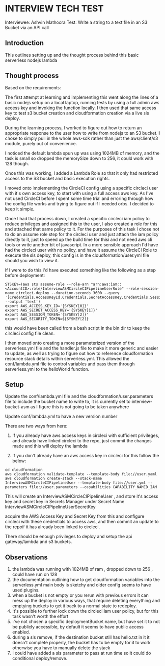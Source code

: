 # INTERVIEW TECH TEST

Interviewee: Ashvin Mathoora
Test: Write a string to a text file in an S3 Bucket via an API call

## Introduction

This outlines setting up and the thought process behind this basic serverless nodejs lambda

## Thought process
Based on the requirements:

The first attempt at learning and implementing this went along the lines of a basic nodejs setup on a local laptop, running tests by using a full admin aws access key and invoking the function locally. I then used that same access key to test s3 bucket creation and cloudformation creation via a live sls deploy. 

During the learning process, I worked to figure out how to return an appropriate response to the user how to write from nodejs to an S3 bucket.
I chose to simply pull in the whole aws-sdk rather than just the aws/client/s3 module, purely out of convenience.

I noticed the default lambda spun up was using 1024MB of memory, and the task is small so dropped the memorySize down to 256, it could work with 128 though.

Once this was working, I added a Lambda Role so that it only had restricted access to the S3 bucket and basic execution rights. 

I moved onto implementing the CircleCI config using a specific circleci user with it's own access key, to start with using a full access aws key. As I've not used CircleCI before I spent some time trial and erroring through how the config file works and trying to figure out if I needed orbs. I decided to keep it simple.  

Once I had that process down, I created a specific circleci iam policy to reduce privileges and assigned this to the user, I also created a role for this and attached that same policy to it. For the purposes of this task I chose not to do an assume role step for the circleci user and just attach the iam policy directly to it, just to speed up the build time for thisi and not need aws cli tools or write another bit of javascript. In a more sensible approach I'd have had the circleci user with no policy, and have it assume the CircleCI Role to execute the sls deploy, this config is in the cloudformation/user.yml file should you wish to view it.

If I were to do this i'd have executed something like the following as a step before deployment:
```
STSKEY=(aws sts assume-role --role-arn "arn:aws:iam::<AccountID>:role/InterviewASMCircleCIPipelineUserRole" --role-session-name circleci-deploy --duration-seconds 3600 --query '[Credentials.AccessKeyId,Credentials.SecretAccessKey,Credentials.SessionToken]' --output 'text')
export AWS_ACCESS_KEY_ID='{SYSKEY[0]}'
export AWS_SECRET_ACCESS_KEY='{SYSKEY[1]}' 
export AWS_SESSION_TOKEN='{SYSKEY[2]}'
export AWS_SECURITY_TOKEN=${SYSKEY[2]}
``` 
this would have been called from a bash script in the bin dir to keep the circleci config file clean.

I then moved onto creating a more parameterized version of the serverless.yml file and the handler.js file to make it more generic and easier to update, as well as trying to figure out how to reference cloudformation resource stack details within serverless.yml. This allowed the conf/lambda.yml file to control variables and pass them through serverless.yml to the helloWorld function. 

## Setup

Update the conf/lambda.yml file and the cloudformation/user.parameters file to include the bucket name to write to, it is currently set to interview-bucket-asm as I figure this is not going to be taken anywhere

Update conf/lambda.yml to have a new version number

There are two ways from here:
1. If you already have aws access keys in circleci with sufficient privileges, and already have linked circleci to the repo, just commit the changes made and this will deploy the lambda

2. If you don't already have an aws access key in circleci for this follow the below:
```
cd cloudformation
aws cloudformation validate-template --template-body file://user.yaml
aws cloudformation create-stack --stack-name InterviewASMCircleCIPipelineUser --template-body file://user.yml --parameters file://user.parameters --capabilities CAPABILITY_NAMED_IAM
```

This will create an InterviewASMCircleCIPipelineUser , and store it's access key and secret key in Secrets Manager under Secret Name InterviewASMCircleCIPipelineUserSecretKey

acquire the AWS Access Key and Secret Key from this and configure circleci with these credentials to access aws, and then commit an update to the repoif it has already been linked to circleci.

There should be enough privileges to deploy and setup the api gateway/lambda and s3 buckets.

## Observations

1. the lambda was running with 1024MB of ram , dropped down to 256 , could have run on 128
2. the documentation outlining how to get cloudformation variables into the serverless.yml main body is sketchy and older config seems to have used plugins.
3. when a bucket is not empty or you rerun with previous errors it can mess up the deploy in various ways, that require deleting everything and emptying buckets to get it back to a normal state to redeploy.
4. It's possible to further lock down the circleci iam user policy, but for this task wasn't worth the effort 
5. I've not chosen a specific deploymentBucket name, but have set it to not be publicly accessible, by default it seems to have public access enabled.
6. during a sls remove, if the destination bucket still has hello.txt in it it doesn't complete properly, the bucket has to be empty for it to work otherwise you have to manually delete the stack 
7. I could have added a sls <action> parameter to pass at run time so it could do conditional deploy/remove. 
